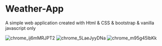 # Weather-App
A simple web application created with Html & CSS & bootstrap & vanilla javascript only

![chrome_ij6mMRJPT2](https://user-images.githubusercontent.com/76254195/185912793-afb0e6ab-45dd-45b0-b356-785071b9f025.png)
![chrome_5LaeJyyDNa](https://user-images.githubusercontent.com/76254195/185912801-a35e2e85-8e61-4502-9e7c-41abeca200d1.png)
![chrome_m95g45lbKk](https://user-images.githubusercontent.com/76254195/185912803-a4c4e4da-19b3-40dc-9c2a-9826ffd8528c.png)
